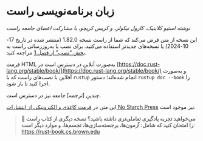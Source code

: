 # زبان برنامه‌نویسی راست

_نوشته استیو کلابنیک، کارول نیکولز، و کریس کریچو، با مشارکت اعضای جامعه راست_

این نسخه از متن فرض می‌کند که شما از راست نسخه 1.82.0 (منتشر شده در تاریخ 17-10-2024) یا نسخه‌های جدیدتر استفاده می‌کنید. برای نصب یا به‌روزرسانی راست به [بخش “نصب” از فصل 1][install]<!-- ignore --> مراجعه کنید.

فرمت HTML به‌صورت آنلاین در دسترس است در
[https://doc.rust-lang.org/stable/book/](https://doc.rust-lang.org/stable/book/) 
و به‌صورت آفلاین با نصب‌های راست که با `rustup` انجام شده‌اند؛ دستور `rustup doc --book` را اجرا کنید تا باز شود.

چندین [ترجمه] جامعه نیز در دسترس است.

این متن در [فرمت کاغذی و الکترونیکی از انتشارات No Starch Press][nsprust] نیز موجود است.

[install]: ch01-01-installation.html
[editions]: appendix-05-editions.html
[nsprust]: https://nostarch.com/rust-programming-language-2nd-edition
[translations]: appendix-06-translation.html

> **🚨 می‌خواهید تجربه یادگیری تعاملی‌تری داشته باشید؟ نسخه دیگری از کتاب راست را امتحان کنید که شامل: آزمون‌ها، برجسته‌سازی‌ها، تجسم‌ها، و موارد دیگر است**: <https://rust-book.cs.brown.edu>

